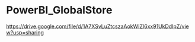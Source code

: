 # PowerBI_GlobalStore

https://drive.google.com/file/d/1A7XSvLuZtcszaAokWIZl6xx91UkDdIpZ/view?usp=sharing
